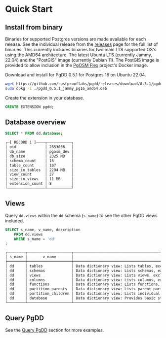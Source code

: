 # Quick Start


## Install from binary

Binaries for supported Postgres versions are made available for each release.
See the individual release from the [releases](https://github.com/rustprooflabs/pgdd/releases)
page for the full list of binaries.
This currently includes binaries for two main LTS supported OS's using the AMD64 architecture.
The latest Ubuntu LTS (currently Jammy, 22.04) and the "PostGIS" image
(currently Debian 11).  The PostGIS image is provided to allow inclusion
in the [PgOSM Flex](https://pgosm-flex.com) project's Docker image. 

Download and install for PgDD 0.5.1 for Postgres 16 on Ubuntu 22.04.

```bash
wget https://github.com/rustprooflabs/pgdd/releases/download/0.5.1/pgdd_0.5.1_focal_pg16_amd64.deb
sudo dpkg -i ./pgdd_0.5.1_jammy_pg16_amd64.deb
```

Create the extension in your database.

```sql
CREATE EXTENSION pgdd;
```


## Database overview

```sql
SELECT * FROM dd.database;
```


```bash
┌─[ RECORD 1 ]────┬───────────┐
│ oid             │ 2853066   │
│ db_name         │ pgosm_dev │
│ db_size         │ 2325 MB   │
│ schema_count    │ 16        │
│ table_count     │ 107       │
│ size_in_tables  │ 2294 MB   │
│ view_count      │ 27        │
│ size_in_views   │ 11 MB     │
│ extension_count │ 8         │
└─────────────────┴───────────┘
```



## Views

Query `dd.views` within the `dd` schema (`s_name`) to see the other PgDD views
included.

```sql
SELECT s_name, v_name, description
    FROM dd.views
    WHERE s_name = 'dd'
;
```

```bash
┌────────┬────────────────────┬────────────────────────────────────────────────────────────────────────────────────────────────────┐
│ s_name │       v_name       │                                            description                                             │
╞════════╪════════════════════╪════════════════════════════════════════════════════════════════════════════════════════════════════╡
│ dd     │ tables             │ Data dictionary view: Lists tables, excluding system tables.                                       │
│ dd     │ schemas            │ Data dictionary view: Lists schemas, excluding system schemas.                                     │
│ dd     │ views              │ Data dictionary view: Lists views, excluding system views.                                         │
│ dd     │ columns            │ Data dictionary view: Lists columns, excluding system columns.                                     │
│ dd     │ functions          │ Data dictionary view: Lists functions, excluding system functions.                                 │
│ dd     │ partition_parents  │ Data dictionary view: Lists parent partition tables with aggregate details about child partitions. │
│ dd     │ partition_children │ Data dictionary view: Lists individual partitions (children) of partitioned tables.                │
│ dd     │ database           │ Data dictionary view: Provides basic statistics for the current database.                          │
└────────┴────────────────────┴────────────────────────────────────────────────────────────────────────────────────────────────────┘
```

## Query PgDD

See the [Query PgDD](./query.md) section for more examples.
